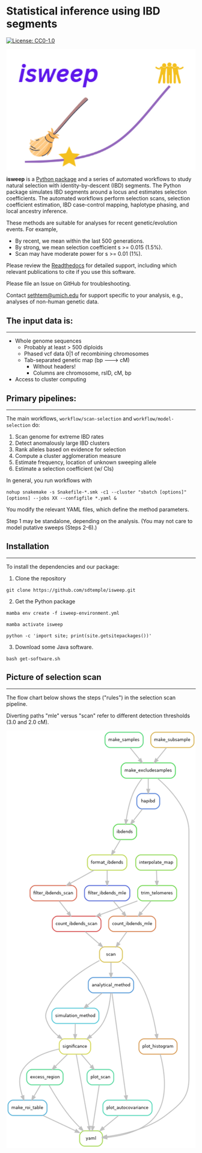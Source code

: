 # Statistical inference using IBD segments

[![License: CC0-1.0](https://img.shields.io/badge/License-CC0_1.0-lightgrey.svg)](http://creativecommons.org/publicdomain/zero/1.0/)

<img src="isweep-icon.png" align="center" width="600px"/>

**isweep** is a <a href="https://pypi.org/project/isweep/">Python package</a> and a series of automated workflows to study natural selection with identity-by-descent (IBD) segments. The Python package simulates IBD segments around a locus and estimates selection coefficients. The automated workflows perform selection scans, selection coefficient estimation, IBD case-control mapping, haplotype phasing, and local ancestry inference.

These methods are suitable for analyses for recent genetic/evolution events. For example,
- By recent, we mean within the last 500 generations.
- By strong, we mean selection coefficient s >= 0.015 (1.5%).
- Scan may have moderate power for s >= 0.01 (1%).

Please review the <a href="https://isweep.readthedocs.io/en/latest/index.html">Readthedocs</a> for detailed support, including which relevant publications to cite if you use this software.

Please file an Issue on GitHub for troubleshooting. 

Contact sethtem@umich.edu for support specific to your analysis, e.g., analyses of non-human genetic data.  

## The input data is:
---

- Whole genome sequences
  - Probably at least > 500 diploids
  - Phased vcf data 0|1 of recombining chromosomes
  - Tab-separated genetic map (bp ---> cM)
    - Without headers!
    - Columns are chromosome, rsID, cM, bp 
- Access to cluster computing

## Primary pipelines:
---

The main workflows, `workflow/scan-selection` and `workflow/model-selection` do:

1. Scan genome for extreme IBD rates
2. Detect anomalously large IBD clusters
3. Rank alleles based on evidence for selection
4. Compute a cluster agglomeration measure
5. Estimate frequency, location of unknown sweeping allele
6. Estimate a selection coefficient (w/ CIs)

In general, you run workflows with
```
nohup snakemake -s Snakefile-*.smk -c1 --cluster "sbatch [options]" [options] --jobs XX --configfile *.yaml &
```
You modify the relevant YAML files, which define the method parameters.

Step 1 may be standalone, depending on the analysis. (You may not care to model putative sweeps (Steps 2-6).)

## Installation
---

To install the dependencies and our package:

1. Clone the repository
``` 
git clone https://github.com/sdtemple/isweep.git 
```
2. Get the Python package
``` 
mamba env create -f isweep-environment.yml
```
```
mamba activate isweep
```
```
python -c 'import site; print(site.getsitepackages())'
```
3. Download some Java software.
``` 
bash get-software.sh 
```

## Picture of selection scan
---

The flow chart below shows the steps ("rules") in the selection scan pipeline.

Diverting paths "mle" versus "scan" refer to different detection thresholds (3.0 and 2.0 cM).

<img src="scan-selection-rulegraph.png" align="center" width="600px"/>
